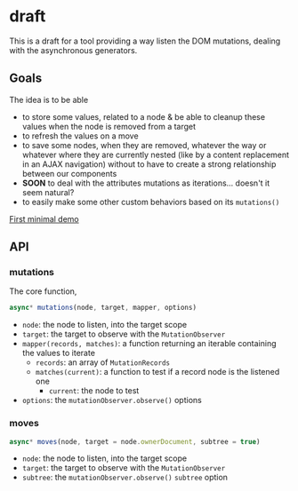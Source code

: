 # draft

This is a draft for a tool providing a way listen the DOM mutations, dealing with the asynchronous generators.


## Goals

The idea is to be able
* to store some values, related to a node & be able to cleanup these values when the node is removed from a target
* to refresh the values on a move
* to save some nodes, when they are removed, whatever the way or whatever where they are currently nested (like by a content replacement in an AJAX navigation) without to have to create a strong relationship between our components
* **SOON** to deal with the attributes mutations as iterations... doesn't it seem natural?
* to easily make some other custom behaviors based on its `mutations()`

[First minimal demo](https://lcfvs.github.io/draft/)

## API

### mutations

The core function,

```js
async* mutations(node, target, mapper, options)
```
* `node`: the node to listen, into the target scope
* `target`: the target to observe with the `MutationObserver`
* `mapper(records, matches)`: a function returning an iterable containing the values to iterate
  * `records`: an array of `MutationRecords`
  * `matches(current)`: a function to test if a record node is the listened one
    * `current`: the node to test
* `options`: the `mutationObserver.observe()` options


### moves

```js
async* moves(node, target = node.ownerDocument, subtree = true)
```
* `node`: the node to listen, into the target scope
* `target`: the target to observe with the `MutationObserver`
* `subtree`: the `mutationObserver.observe()` `subtree` option
